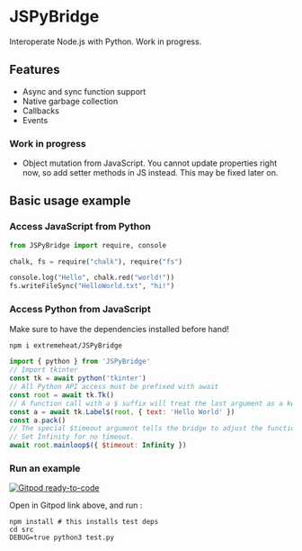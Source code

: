 # JSPyBridge

Interoperate Node.js with Python. Work in progress.

## Features

* Async and sync function support
* Native garbage collection
* Callbacks
* Events

### Work in progress
* Object mutation from JavaScript. You cannot update properties right now, so add setter methods in JS instead. This may be fixed later on.

## Basic usage example

### Access JavaScript from Python

```py
from JSPyBridge import require, console

chalk, fs = require("chalk"), require("fs")

console.log("Hello", chalk.red("world!"))
fs.writeFileSync("HelloWorld.txt", "hi!")
```

### Access Python from JavaScript

Make sure to have the dependencies installed before hand!

```sh
npm i extremeheat/JSPyBridge
```

```js
import { python } from 'JSPyBridge'
// Import tkinter
const tk = await python('tkinter')
// All Python API access must be prefixed with await
const root = await tk.Tk()
// A function call with a $ suffix will treat the last argument as a kwarg dict
const a = await tk.Label$(root, { text: 'Hello World' })
const a.pack()
// The special $timeout argument tells the bridge to adjust the function call timeout
// Set Infinity for no timeout.
await root.mainloop$({ $timeout: Infinity })
```

### Run an example
[![Gitpod ready-to-code](https://img.shields.io/badge/Gitpod-ready--to--code-blue?logo=gitpod)](https://gitpod.io/#https://github.com/extremeheat/jspybridge)

Open in Gitpod link above, and run :
```
npm install # this installs test deps
cd src
DEBUG=true python3 test.py
```
